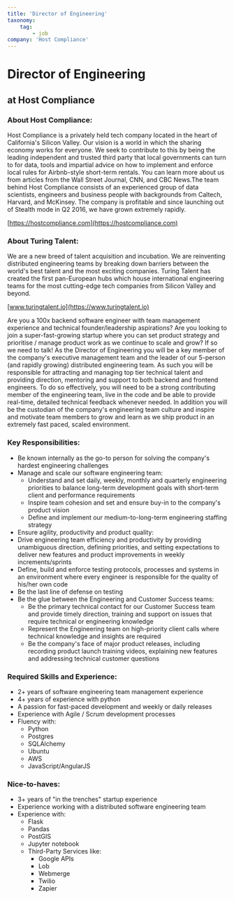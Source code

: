 ```yaml
---
title: 'Director of Engineering'
taxonomy:
    tag:
        - job
company: 'Host Compliance'
---
```


# Director of Engineering
## at Host Compliance
### About Host Compliance:
Host Compliance is a privately held tech company located in the heart of California's Silicon Valley. Our vision is a world in which the sharing economy works for everyone. We seek to contribute to this by being the leading independent and trusted third party that local governments can turn to for data, tools and impartial advice on how to implement and enforce local rules for Airbnb-style short-term rentals. You can learn more about us from articles from the Wall Street Journal, CNN, and CBC News.The team behind Host Compliance consists of an experienced group of data scientists, engineers and business people with backgrounds from Caltech, Harvard, and McKinsey. The company is profitable and since launching out of Stealth mode in Q2 2016, we have grown extremely rapidly.

[https://hostcompliance.com](https://hostcompliance.com)

### About Turing Talent:
We are a new breed of talent acquisition and incubation. We are reinventing distributed engineering teams by breaking down barriers between the world's best talent and the most exciting companies. Turing Talent has created the first pan-European hubs which house international engineering teams for the most cutting-edge tech companies from Silicon Valley and beyond.

[www.turingtalent.io](https://www.turingtalent.io)

Are you a 100x backend software engineer with team management experience and technical founder/leadership aspirations? Are you looking to join a super-fast-growing startup where you can set product strategy and prioritise / manage product work as we continue to scale and grow? If so we need to talk!
As the Director of Engineering you will be a key member of the company's executive management team and the leader of our 5-person (and rapidly growing) distributed engineering team. As such you will be responsible for attracting and managing top tier technical talent and providing direction, mentoring and support to both backend and frontend engineers. To do so effectively, you will need to be a strong contributing member of the engineering team, live in the code and be able to provide real-time, detailed technical feedback whenever needed. In addition you will be the custodian of the company's engineering team culture and inspire and motivate team members to grow and learn as we ship product in an extremely fast paced, scaled environment. 

### Key Responsibilities: 
* Be known internally as the go-to person for solving the company's hardest engineering challenges
* Manage and scale our software engineering team: 
    * Understand and set daily, weekly, monthly and quarterly engineering priorities to balance long-term development goals with short-term client and performance requirements 
    * Inspire team cohesion and set and ensure buy-in to the company's product vision 
    * Define and implement our medium-to-long-term engineering staffing strategy 
* Ensure agility, productivity and product quality: 
* Drive engineering team efficiency and productivity by providing unambiguous direction, defining priorities, and setting expectations to deliver new features and product improvements in weekly increments/sprints 
* Define, build and enforce testing protocols, processes and systems in an environment where every engineer is responsible for the quality of his/her own code 
* Be the last line of defense on testing 
* Be the glue between the Engineering and Customer Success teams: 
    * Be the primary technical contact for our Customer Success team and provide timely direction, training and support on issues that require technical or engineering knowledge 
    * Represent the Engineering team on high-priority client calls where technical knowledge and insights are required 
    * Be the company's face of major product releases, including recording product launch training videos, explaining new features and addressing technical customer questions 

### Required Skills and Experience: 
* 2+ years of software engineering team management experience 
* 4+ years of experience with python 
* A passion for fast-paced development and weekly or daily releases 
* Experience with Agile / Scrum development processes 
* Fluency with: 
    * Python 
    * Postgres 
    * SQLAlchemy 
    * Ubuntu 
    * AWS 
    * JavaScript/AngularJS 

### Nice-to-haves: 
* 3+ years of "in the trenches" startup experience 
* Experience working with a distributed software engineering team 
* Experience with: 
    * Flask 
    * Pandas
    * PostGIS 
    * Jupyter notebook 
    * Third-Party Services like: 
        * Google APIs 
        * Lob 
        * Webmerge 
        * Twilio 
        * Zapier